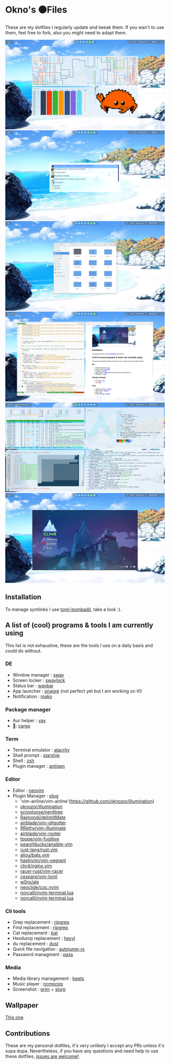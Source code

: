 # Okno's ⚫Files 

These are my dotfiles I regularly update and tweak them.
If you wan't to use them, feel free to fork, also you might need to adapt them. 

![screenshot](screenshots/screenshot_01.png)
![screenshot](screenshots/screenshot_02.png)
![screenshot](screenshots/screenshot_03.png)
![screenshot](screenshots/screenshot_04.png)
![screenshot](screenshots/screenshot_05.png)
![screenshot](screenshots/screenshot_06.png)

## Installation 

To manage symlinks I use [toml-bombadil](https://github.com/oknozor/toml-bombadil), take a look :). 

## A list of (cool) programs & tools I am currently using   

This list is not exhaustive, these are the tools I use on a daily basis and could do without.

### DE
- Window manager : [sway](https://swaywm.org/)
- Screen locker : [swaylock](https://github.com/swaywm/swaylock)
- Status bar : [waybar](https://github.com/Alexays/Waybar)
- App launcher : [onagre](https://github.com/oknozor/onagre) (not perfect yet but I am working on it!)
- Notification : [mako](https://github.com/emersion/mako)

### Package manager
- Aur helper : [yay](https://github.com/Jguer/yay)
- 🦀: [cargo](https://doc.rust-lang.org/cargo/)

### Term
- Terminal emulator : [alacrity](https://github.com/jwilm/alacritty)
- Shell prompt : [starship](https://github.com/starship/starship)
- Shell : [zsh](https://www.zsh.org/)
- Plugin manager : [antigen](https://github.com/zsh-users/antigen)

### Editor
- Editor : [neovim](https://neovim.io/)
- Plugin Manager : [plug](https://github.com/junegunn/vim-plug)
    - 'vim-airline/vim-airline'(https://github.com/oknozor/illumination)
    - [oknozor/illumination](https://github.com/oknozor/illumination)
    - [scrooloose/nerdtree](https://github.com/scrooloose/nerdtree)
    - [Raimondi/delimitMate](https://github.com/Raimondi/delimitMate)
    - [airblade/vim-gitgutter](https://github.com/airblade/vim-gitgutter)
    - [RRethy/vim-illuminate](https://github.com/RRethy/vim-illuminate)
    - [airblade/vim-rooter](https://github.com/airblade/vim-rooter)
    - [tpope/vim-fugitive](https://github.com/tpope/vim-fugitive)
    - [pearofducks/ansible-vim](https://github.com/pearofducks/ansible-vim)
    - [rust-lang/rust.vim](https://github.com/rust-lang/rust.vim)
    - [aliou/bats.vim](https://github.com/aliou/bats.vim)
    - [hashivim/vim-vagrant](https://github.com/hashivim/vim-vagrant)
    - [chr4/nginx.vim](https://github.com/chr4/nginx.vim)
    - [racer-rust/vim-racer](https://github.com/racer-rust/vim-racer)
    - [cespare/vim-toml](https://github.com/cespare/vim-toml)
    - [w0rp/ale](https://github.com/w0rp/ale)
    - [neoclide/coc.nvim](https://github.com/neoclide/coc.nvim)
    - [norcalli/nvim-terminal.lua](https://github.com/norcalli/nvim-terminal.lua)
    - [norcalli/nvim-terminal.lua](https://github.com/norcalli/nvim-terminal.lua)

### Cli tools
- Grep replacement : [ripgrep](https://github.com/BurntSushi/ripgrep)
- Find replacement : [ripgrep](https://github.com/sharkdp/fd)
- Cat replacement : [bat](https://github.com/sharkdp/bat) 
- Hexdump replacement : [hexyl](https://github.com/sharkdp/hexyl) 
- du replacement : [dust](https://github.com/bootandy/dust) 
- Quick file navigation : [autojump-rs](https://github.com/xen0n/autojump-rs)
- Password managment : [pass](https://www.passwordstore.org/)

### Media
- Media library management : [beets](http://beets.io/)
- Music player : [ncmpcpp](https://github.com/arybczak/ncmpcpp)
- Screenshot : [grim](https://github.com/resurrecting-open-source-projects/scrot) + [slurp](https://github.com/emersion/slurp)

## Wallpaper 

[This one](https://wallup.net/preview/?wallpaper=drawing-landscape-sea-beach-sand-sky-rock).

## Contributions 

These are my personal dotfiles, it's very unlikely I accept any PRs unless it's supa dupa. Nevertheless, if you have any questions and need help to use these dotfiles, [issues are welcome!](https://github.com/oknozor/dotfiles/issues). 

